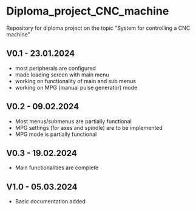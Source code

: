 # Diploma_project_CNC_machine
Repository for diploma project on the topic "System for controlling a CNC machine"

## V0.1 - 23.01.2024
 - most peripherals are configured
 - made loading screen with main menu
 - working on functionality of main and sub menus
 - working on MPG (manual pulse generator) mode

## V0.2 - 09.02.2024
 - Most menus/submenus are partially functional
 - MPG settings (for axes and spindle) are to be implemented
 - MPG mode is partially functional

## V0.3 - 19.02.2024
 - Main functionalities are complete

## V1.0 - 05.03.2024
 - Basic documentation added